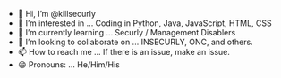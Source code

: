 - 👋 Hi, I’m @killsecurly
- 👀 I’m interested in ... Coding in Python, Java, JavaScript, HTML, CSS
- 🌱 I’m currently learning ... Securly / Management Disablers
- 💞️ I’m looking to collaborate on ... INSECURLY, ONC, and others.
- 📫 How to reach me ... If there is an issue, make an issue.
- 😄 Pronouns: ... He/Him/His

<!---
killsecurly/killsecurly is a ✨ special ✨ repository because its `README.md` (this file) appears on your GitHub profile.
You can click the Preview link to take a look at your changes.
--->
